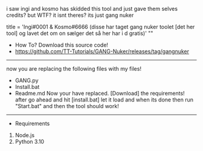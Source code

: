 i saw ingi and kosmo has skidded this tool and just gave them selves credits? 
but WTF? 
it isnt theres? its just gang nuker

title = 'Ingi#0001 & Kosmo#6666 (disse har taget gang nuker toolet [det her tool] og lavet det om on sælger det så her har i d gratis)'
""
- How To?
Download this source code!
- https://github.com/TT-Tutorials/GANG-Nuker/releases/tag/gangnuker

--------------------------------------------------------------------------------------------------------

 now you are replacing the following files with my files!
- GANG.py
- Install.bat
- Readme.md
Now your have replaced. [Download] the requirements!
after go ahead and hit [install.bat] let it load and when its done then run "Start.bat" and then the tool should work!
----------------------------------------------------------------------------------------------------------------------
- Requirements
1. Node.js
2. Python 3.10
